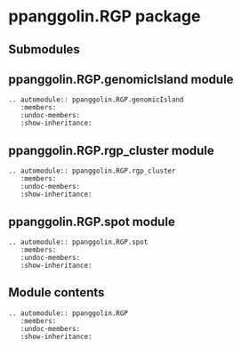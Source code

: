 # ppanggolin.RGP package

## Submodules

## ppanggolin.RGP.genomicIsland module

```{eval-rst}
.. automodule:: ppanggolin.RGP.genomicIsland
   :members:
   :undoc-members:
   :show-inheritance:
```

## ppanggolin.RGP.rgp_cluster module

```{eval-rst}
.. automodule:: ppanggolin.RGP.rgp_cluster
   :members:
   :undoc-members:
   :show-inheritance:
```

## ppanggolin.RGP.spot module

```{eval-rst}
.. automodule:: ppanggolin.RGP.spot
   :members:
   :undoc-members:
   :show-inheritance:
```

## Module contents

```{eval-rst}
.. automodule:: ppanggolin.RGP
   :members:
   :undoc-members:
   :show-inheritance:
```
